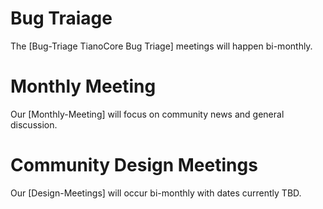 # Bug Traiage
The [Bug-Triage TianoCore Bug Triage] meetings will happen bi-monthly.

# Monthly Meeting
Our [Monthly-Meeting] will focus on community news and general discussion.

# Community Design Meetings
Our [Design-Meetings] will occur bi-monthly with dates currently TBD.